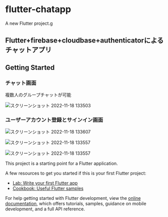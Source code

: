 # flutter-chatapp
A new Flutter project.g

## Flutter+firebase+cloudbase+authenticatorによるチャットアプリ

## Getting Started
### チャット画面

複数人のグループチャットが可能

![スクリーンショット 2022-11-18 133503](https://user-images.githubusercontent.com/63835230/202617998-4bad96e8-a16a-470c-8344-4301a27f6160.png)

### ユーザーアカウント登録とサインイン画面

![スクリーンショット 2022-11-18 133607](https://user-images.githubusercontent.com/63835230/202618308-3dac743f-85ca-4451-bf91-cb8d9f89c7eb.png)

![スクリーンショット 2022-11-18 133557](https://user-images.githubusercontent.com/63835230/202618025-6b9430d9-bc53-456f-b748-6130ce0c3a97.png)

![スクリーンショット 2022-11-18 133557](https://user-images.githubusercontent.com/63835230/202618040-3a695301-f529-443f-8ff5-4eff25336ce2.png)




This project is a starting point for a Flutter application.

A few resources to get you started if this is your first Flutter project:

- [Lab: Write your first Flutter app](https://docs.flutter.dev/get-started/codelab)
- [Cookbook: Useful Flutter samples](https://docs.flutter.dev/cookbook)

For help getting started with Flutter development, view the
[online documentation](https://docs.flutter.dev/), which offers tutorials,
samples, guidance on mobile development, and a full API reference.

